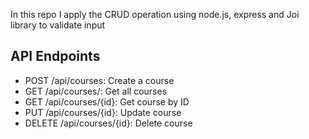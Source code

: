 In this repo I apply the CRUD operation using node.js, express and Joi library to validate input

## API Endpoints
- POST /api/courses: Create a course
- GET /api/courses/: Get all courses
- GET /api/courses/{id}: Get course by ID
- PUT /api/courses/{id}: Update course
- DELETE /api/courses/{id}: Delete course
